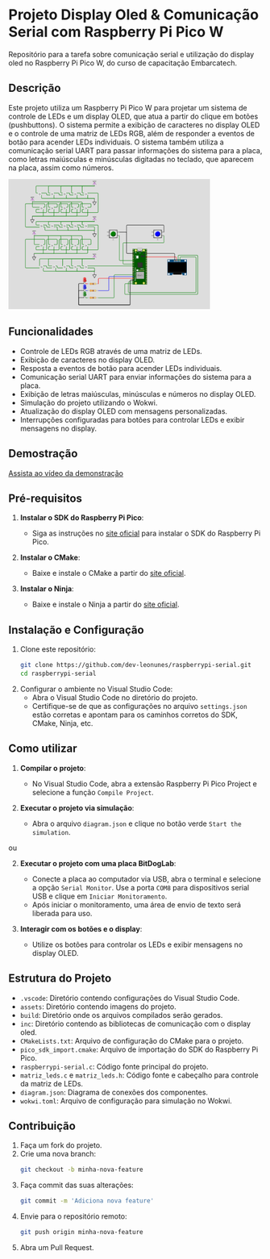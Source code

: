 # Projeto Display Oled & Comunicação Serial com Raspberry Pi Pico W

Repositório para a tarefa sobre comunicação serial e utilização do display oled no Raspberry Pi Pico W, do curso de capacitação Embarcatech.

## Descrição
Este projeto utiliza um Raspberry Pi Pico W para projetar um sistema de controle de LEDs e um display OLED, que atua a partir do clique em botões (pushbuttons). O sistema permite a exibição de caracteres no display OLED e o controle de uma matriz de LEDs RGB, além de responder a eventos de botão para acender LEDs individuais. O sistema também utiliza a comunicação serial UART para passar informações do sistema para a placa, como letras maiúsculas e minúsculas digitadas no teclado, que aparecem na placa, assim como números.

<img src="./assets/image.png" width=400px>

## Funcionalidades

- Controle de LEDs RGB através de uma matriz de LEDs.
- Exibição de caracteres no display OLED.
- Resposta a eventos de botão para acender LEDs individuais.
- Comunicação serial UART para enviar informações do sistema para a placa.
- Exibição de letras maiúsculas, minúsculas e números no display OLED.
- Simulação do projeto utilizando o Wokwi.
- Atualização do display OLED com mensagens personalizadas.
- Interrupções configuradas para botões para controlar LEDs e exibir mensagens no display.

## Demostração

[Assista ao vídeo da demonstração](https://www.dropbox.com/scl/fi/mgfmjqwdg390f2ce3u3qv/Tarefa_display.mp4?rlkey=b9k1vnsxhdi52pta5jv9nhsbp&st=hpyozfza&dl=0)

## Pré-requisitos

1. **Instalar o SDK do Raspberry Pi Pico**:
   - Siga as instruções no [site oficial](https://github.com/raspberrypi/pico-sdk) para instalar o SDK do Raspberry Pi Pico.

2. **Instalar o CMake**:
   - Baixe e instale o CMake a partir do [site oficial](https://cmake.org/download/).

3. **Instalar o Ninja**:
   - Baixe e instale o Ninja a partir do [site oficial](https://ninja-build.org/).

## Instalação e Configuração
1. Clone este repositório:
    ```bash
    git clone https://github.com/dev-leonunes/raspberrypi-serial.git
    cd raspberrypi-serial
    ```
2. Configurar o ambiente no Visual Studio Code:
    - Abra o Visual Studio Code no diretório do projeto.
    - Certifique-se de que as configurações no arquivo ``settings.json`` estão corretas e apontam para os caminhos corretos do SDK, CMake, Ninja, etc.

## Como utilizar

1. **Compilar o projeto**:
    - No Visual Studio Code, abra a extensão Raspberry Pi Pico Project e selecione a função ``Compile Project``.

2. **Executar o projeto via simulação**:
    - Abra o arquivo ``diagram.json`` e clique no botão verde ``Start the simulation``.

ou

2. **Executar o projeto com uma placa BitDogLab**:
    - Conecte a placa ao computador via USB, abra o terminal e selecione a opção ``Serial Monitor``. Use a porta ``COM8`` para dispositivos serial USB e clique em ``Iniciar Monitoramento``.
    - Após iniciar o monitoramento, uma área de envio de texto será liberada para uso.

3. **Interagir com os botões e o display**:
    - Utilize os botões para controlar os LEDs e exibir mensagens no display OLED.

## Estrutura do Projeto

- ``.vscode``: Diretório contendo configurações do Visual Studio Code.
- ``assets``: Diretório contendo imagens do projeto.
- ``build``: Diretório onde os arquivos compilados serão gerados.
- ``inc``: Diretório contendo as bibliotecas de comunicação com o display oled.
- ``CMakeLists.txt``: Arquivo de configuração do CMake para o projeto.
- ``pico_sdk_import.cmake``: Arquivo de importação do SDK do Raspberry Pi Pico.
- ``raspberrypi-serial.c``: Código fonte principal do projeto.
- ``matriz_leds.c`` e ``matriz_leds.h``: Código fonte e cabeçalho para controle da matriz de LEDs.
- ``diagram.json``: Diagrama de conexões dos componentes.
- ``wokwi.toml``: Arquivo de configuração para simulação no Wokwi.

## Contribuição
1. Faça um fork do projeto.
2. Crie uma nova branch:
    ```bash
    git checkout -b minha-nova-feature
    ```
3. Faça commit das suas alterações:
    ```bash
    git commit -m 'Adiciona nova feature'
    ```
4. Envie para o repositório remoto:
    ```bash
    git push origin minha-nova-feature
    ```
5. Abra um Pull Request.
